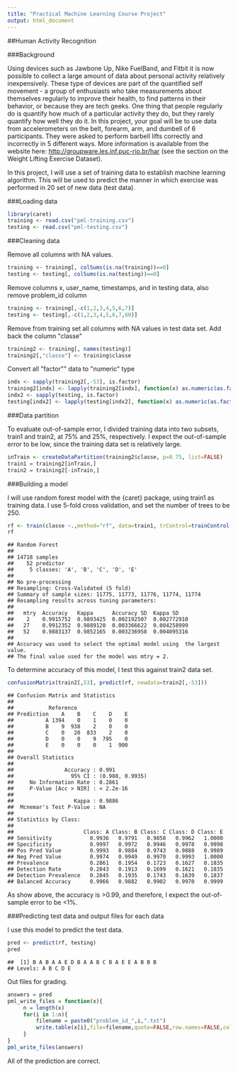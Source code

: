 ```yaml
---
title: "Practical Machine Learning Course Project"
output: html_document
---
```

##Human Activity Recognition

###Background

Using devices such as Jawbone Up, Nike FuelBand, and Fitbit it is now possible to collect a large amount of data about personal activity relatively inexpensively. These type of devices are part of the quantified self movement - a group of enthusiasts who take measurements about themselves regularly to improve their health, to find patterns in their behavior, or because they are tech geeks. One thing that people regularly do is quantify how much of a particular activity they do, but they rarely quantify how well they do it. In this project, your goal will be to use data from accelerometers on the belt, forearm, arm, and dumbell of 6 participants. They were asked to perform barbell lifts correctly and incorrectly in 5 different ways. More information is available from the website here: http://groupware.les.inf.puc-rio.br/har (see the section on the Weight Lifting Exercise Dataset). 

In this project, I will use a set of training data to establish machine learning algorithm. This will be used to predict the manner in which exercise was performed in 20 set of new data (test data).

###Loading data 


```r
library(caret)
training <- read.csv("pml-training.csv")
testing <- read.csv("pml-testing.csv")
```

###Cleaning data

Remove all columns with NA values.

```r
training <- training[, colSums(is.na(training))==0]
testing <- testing[, colSums(is.na(testing))==0]
```

Remove columns x, user_name, timestamps, and in testing data, also remove problem_id column


```r
training <- training[,-c(1,2,3,4,5,6,7)]
testing <- testing[,-c(1,2,3,4,5,6,7,60)]
```

Remove from training set all columns with NA values in test data set. Add back the column "classe"


```r
training2 <- training[, names(testing)]
training2[,"classe"] <- training$classe
```

Convert all "factor"" data to "numeric" type


```r
indx <- sapply(training2[,-53], is.factor)
training2[indx] <- lapply(training2[indx], function(x) as.numeric(as.factor(x)))
indx2 <- sapply(testing, is.factor)
testing[indx2] <- lapply(testing[indx2], function(x) as.numeric(as.factor(x)))
```

###Data partition

To evaluate out-of-sample error, I divided training data into two subsets, train1 and train2, at 75% and 25%, respectively. I expect the out-of-sample error to be low, since the training data set is relatively large.


```r
inTrain <- createDataPartition(training2$classe, p=0.75, list=FALSE)
train1 = training2[inTrain,]
train2 = training2[-inTrain,]
```

###Building a model

I will use random forest model with the {caret} package, using train1 as training data. I use 5-fold cross validation, and set the number of trees to be 250.


```r
rf <- train(classe ~.,method="rf", data=train1, trControl=trainControl(method="cv", 5), ntree=250)
rf
```

```
## Random Forest 
## 
## 14718 samples
##    52 predictor
##     5 classes: 'A', 'B', 'C', 'D', 'E' 
## 
## No pre-processing
## Resampling: Cross-Validated (5 fold) 
## Summary of sample sizes: 11775, 11773, 11776, 11774, 11774 
## Resampling results across tuning parameters:
## 
##   mtry  Accuracy   Kappa      Accuracy SD  Kappa SD   
##    2    0.9915752  0.9893425  0.002192507  0.002772910
##   27    0.9912352  0.9889120  0.003366622  0.004258999
##   52    0.9883137  0.9852165  0.003236958  0.004095316
## 
## Accuracy was used to select the optimal model using  the largest value.
## The final value used for the model was mtry = 2.
```

To determine accuracy of this model, I test this against train2 data set.


```r
confusionMatrix(train2[,53], predict(rf, newdata=train2[,-53]))
```

```
## Confusion Matrix and Statistics
## 
##           Reference
## Prediction    A    B    C    D    E
##          A 1394    0    1    0    0
##          B    9  938    2    0    0
##          C    0   20  833    2    0
##          D    0    0    9  795    0
##          E    0    0    0    1  900
## 
## Overall Statistics
##                                          
##                Accuracy : 0.991          
##                  95% CI : (0.988, 0.9935)
##     No Information Rate : 0.2861         
##     P-Value [Acc > NIR] : < 2.2e-16      
##                                          
##                   Kappa : 0.9886         
##  Mcnemar's Test P-Value : NA             
## 
## Statistics by Class:
## 
##                      Class: A Class: B Class: C Class: D Class: E
## Sensitivity            0.9936   0.9791   0.9858   0.9962   1.0000
## Specificity            0.9997   0.9972   0.9946   0.9978   0.9998
## Pos Pred Value         0.9993   0.9884   0.9743   0.9888   0.9989
## Neg Pred Value         0.9974   0.9949   0.9970   0.9993   1.0000
## Prevalence             0.2861   0.1954   0.1723   0.1627   0.1835
## Detection Rate         0.2843   0.1913   0.1699   0.1621   0.1835
## Detection Prevalence   0.2845   0.1935   0.1743   0.1639   0.1837
## Balanced Accuracy      0.9966   0.9882   0.9902   0.9970   0.9999
```

As show above, the accuracy is >0.99, and therefore, I expect the out-of-sample error to be <1%.

###Predicting test data and output files for each data

I use this model to predict the test data.


```r
pred <- predict(rf, testing)	
pred
```

```
##  [1] B A B A A E D B A A B C B A E E A B B B
## Levels: A B C D E
```

Out files for grading.


```r
answers = pred
pml_write_files = function(x){
     n = length(x)
     for(i in 1:n){
         filename = paste0("problem_id_",i,".txt")
         write.table(x[i],file=filename,quote=FALSE,row.names=FALSE,col.names=FALSE)
     }
}
pml_write_files(answers)
```


All of the prediction are correct.
